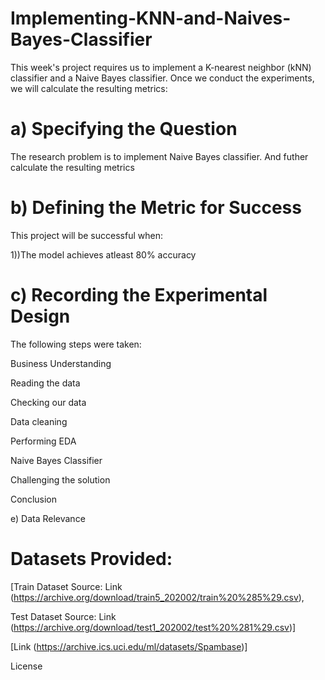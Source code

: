 # Implementing-KNN-and-Naives-Bayes-Classifier

This week's project requires us to implement a K-nearest neighbor (kNN) classifier and a Naive Bayes classifier. Once we conduct the experiments, we will calculate the resulting metrics:

# a) Specifying the Question
The research problem is to implement Naive Bayes classifier. And futher calculate the resulting metrics

# b) Defining the Metric for Success
This project will be successful when:

1))The model achieves atleast 80% accuracy


# c) Recording the Experimental Design
The following steps were taken:

Business Understanding

Reading the data

Checking our data

Data cleaning

Performing EDA

Naive Bayes Classifier

Challenging the solution

Conclusion

e) Data Relevance

# Datasets Provided:

[Train Dataset Source: Link (https://archive.org/download/train5_202002/train%20%285%29.csv),

Test Dataset Source: Link (https://archive.org/download/test1_202002/test%20%281%29.csv)]

[Link (https://archive.ics.uci.edu/ml/datasets/Spambase)]

License
